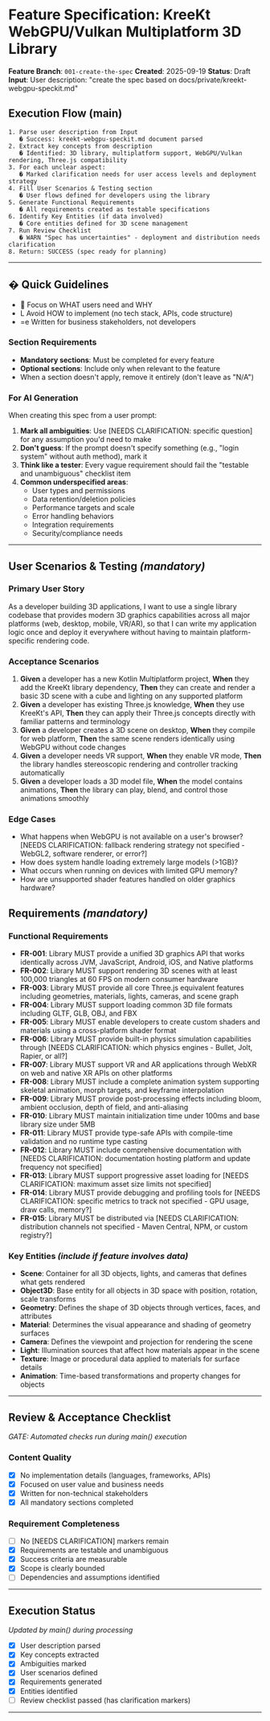# Feature Specification: KreeKt WebGPU/Vulkan Multiplatform 3D Library

**Feature Branch**: `001-create-the-spec`
**Created**: 2025-09-19
**Status**: Draft
**Input**: User description: "create the spec based on docs/private/kreekt-webgpu-speckit.md"

## Execution Flow (main)
```
1. Parse user description from Input
   � Success: kreekt-webgpu-speckit.md document parsed
2. Extract key concepts from description
   � Identified: 3D library, multiplatform support, WebGPU/Vulkan rendering, Three.js compatibility
3. For each unclear aspect:
   � Marked clarification needs for user access levels and deployment strategy
4. Fill User Scenarios & Testing section
   � User flows defined for developers using the library
5. Generate Functional Requirements
   � All requirements created as testable specifications
6. Identify Key Entities (if data involved)
   � Core entities defined for 3D scene management
7. Run Review Checklist
   � WARN "Spec has uncertainties" - deployment and distribution needs clarification
8. Return: SUCCESS (spec ready for planning)
```

---

## � Quick Guidelines
-  Focus on WHAT users need and WHY
- L Avoid HOW to implement (no tech stack, APIs, code structure)
- =e Written for business stakeholders, not developers

### Section Requirements
- **Mandatory sections**: Must be completed for every feature
- **Optional sections**: Include only when relevant to the feature
- When a section doesn't apply, remove it entirely (don't leave as "N/A")

### For AI Generation
When creating this spec from a user prompt:
1. **Mark all ambiguities**: Use [NEEDS CLARIFICATION: specific question] for any assumption you'd need to make
2. **Don't guess**: If the prompt doesn't specify something (e.g., "login system" without auth method), mark it
3. **Think like a tester**: Every vague requirement should fail the "testable and unambiguous" checklist item
4. **Common underspecified areas**:
   - User types and permissions
   - Data retention/deletion policies
   - Performance targets and scale
   - Error handling behaviors
   - Integration requirements
   - Security/compliance needs

---

## User Scenarios & Testing *(mandatory)*

### Primary User Story
As a developer building 3D applications, I want to use a single library codebase that provides modern 3D graphics capabilities across all major platforms (web, desktop, mobile, VR/AR), so that I can write my application logic once and deploy it everywhere without having to maintain platform-specific rendering code.

### Acceptance Scenarios
1. **Given** a developer has a new Kotlin Multiplatform project, **When** they add the KreeKt library dependency, **Then** they can create and render a basic 3D scene with a cube and lighting on any supported platform
2. **Given** a developer has existing Three.js knowledge, **When** they use KreeKt's API, **Then** they can apply their Three.js concepts directly with familiar patterns and terminology
3. **Given** a developer creates a 3D scene on desktop, **When** they compile for web platform, **Then** the same scene renders identically using WebGPU without code changes
4. **Given** a developer needs VR support, **When** they enable VR mode, **Then** the library handles stereoscopic rendering and controller tracking automatically
5. **Given** a developer loads a 3D model file, **When** the model contains animations, **Then** the library can play, blend, and control those animations smoothly

### Edge Cases
- What happens when WebGPU is not available on a user's browser? [NEEDS CLARIFICATION: fallback rendering strategy not specified - WebGL2, software renderer, or error?]
- How does system handle loading extremely large models (>1GB)?
- What occurs when running on devices with limited GPU memory?
- How are unsupported shader features handled on older graphics hardware?

## Requirements *(mandatory)*

### Functional Requirements
- **FR-001**: Library MUST provide a unified 3D graphics API that works identically across JVM, JavaScript, Android, iOS, and Native platforms
- **FR-002**: Library MUST support rendering 3D scenes with at least 100,000 triangles at 60 FPS on modern consumer hardware
- **FR-003**: Library MUST provide all core Three.js equivalent features including geometries, materials, lights, cameras, and scene graph
- **FR-004**: Library MUST support loading common 3D file formats including GLTF, GLB, OBJ, and FBX
- **FR-005**: Library MUST enable developers to create custom shaders and materials using a cross-platform shader format
- **FR-006**: Library MUST provide built-in physics simulation capabilities through [NEEDS CLARIFICATION: which physics engines - Bullet, Jolt, Rapier, or all?]
- **FR-007**: Library MUST support VR and AR applications through WebXR on web and native XR APIs on other platforms
- **FR-008**: Library MUST include a complete animation system supporting skeletal animation, morph targets, and keyframe interpolation
- **FR-009**: Library MUST provide post-processing effects including bloom, ambient occlusion, depth of field, and anti-aliasing
- **FR-010**: Library MUST maintain initialization time under 100ms and base library size under 5MB
- **FR-011**: Library MUST provide type-safe APIs with compile-time validation and no runtime type casting
- **FR-012**: Library MUST include comprehensive documentation with [NEEDS CLARIFICATION: documentation hosting platform and update frequency not specified]
- **FR-013**: Library MUST support progressive asset loading for [NEEDS CLARIFICATION: maximum asset size limits not specified]
- **FR-014**: Library MUST provide debugging and profiling tools for [NEEDS CLARIFICATION: specific metrics to track not specified - GPU usage, draw calls, memory?]
- **FR-015**: Library MUST be distributed via [NEEDS CLARIFICATION: distribution channels not specified - Maven Central, NPM, or custom registry?]

### Key Entities *(include if feature involves data)*
- **Scene**: Container for all 3D objects, lights, and cameras that defines what gets rendered
- **Object3D**: Base entity for all objects in 3D space with position, rotation, scale transforms
- **Geometry**: Defines the shape of 3D objects through vertices, faces, and attributes
- **Material**: Determines the visual appearance and shading of geometry surfaces
- **Camera**: Defines the viewpoint and projection for rendering the scene
- **Light**: Illumination sources that affect how materials appear in the scene
- **Texture**: Image or procedural data applied to materials for surface details
- **Animation**: Time-based transformations and property changes for objects

---

## Review & Acceptance Checklist
*GATE: Automated checks run during main() execution*

### Content Quality
- [x] No implementation details (languages, frameworks, APIs)
- [x] Focused on user value and business needs
- [x] Written for non-technical stakeholders
- [x] All mandatory sections completed

### Requirement Completeness
- [ ] No [NEEDS CLARIFICATION] markers remain
- [x] Requirements are testable and unambiguous
- [x] Success criteria are measurable
- [x] Scope is clearly bounded
- [ ] Dependencies and assumptions identified

---

## Execution Status
*Updated by main() during processing*

- [x] User description parsed
- [x] Key concepts extracted
- [x] Ambiguities marked
- [x] User scenarios defined
- [x] Requirements generated
- [x] Entities identified
- [ ] Review checklist passed (has clarification markers)

---